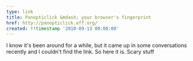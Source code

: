 ```yaml
---
type: link
title: Panopticlick &mdash; your browser's fingerprint
href: http://panopticlick.eff.org/
created: !!timestamp '2010-09-13 00:00:00'
---
```

I know it's been around for a while, but it came up in some conversations recently and I couldn't find the link. So here it is. Scary stuff